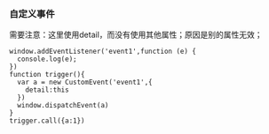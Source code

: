 ### 自定义事件

需要注意：这里使用detail，而没有使用其他属性；原因是别的属性无效；

```
window.addEventListener('event1',function (e) {
  console.log(e);
})
function trigger(){
  var a = new CustomEvent('event1',{
    detail:this
  })
  window.dispatchEvent(a)
}
trigger.call({a:1})
```

